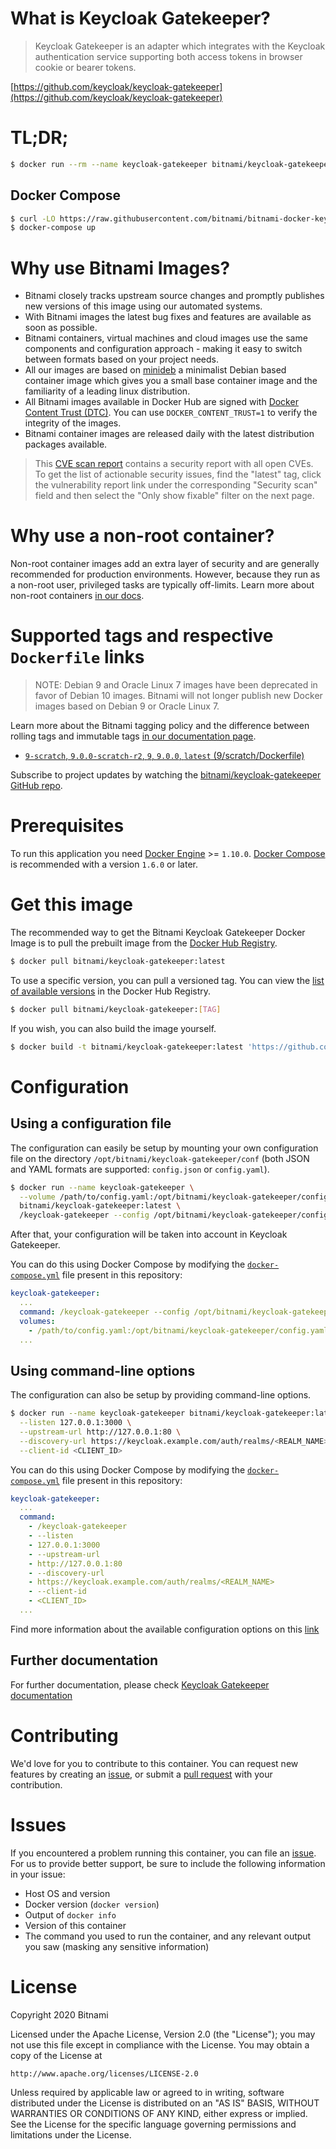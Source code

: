# What is Keycloak Gatekeeper?

> Keycloak Gatekeeper is an adapter which integrates with the Keycloak authentication service supporting both access tokens in browser cookie or bearer tokens.

[https://github.com/keycloak/keycloak-gatekeeper](https://github.com/keycloak/keycloak-gatekeeper)

# TL;DR;

```bash
$ docker run --rm --name keycloak-gatekeeper bitnami/keycloak-gatekeeper:latest /keycloak-gatekeeper --help
```

## Docker Compose

```bash
$ curl -LO https://raw.githubusercontent.com/bitnami/bitnami-docker-keycloak-gatekeeper/master/docker-compose.yml
$ docker-compose up
```

# Why use Bitnami Images?

* Bitnami closely tracks upstream source changes and promptly publishes new versions of this image using our automated systems.
* With Bitnami images the latest bug fixes and features are available as soon as possible.
* Bitnami containers, virtual machines and cloud images use the same components and configuration approach - making it easy to switch between formats based on your project needs.
* All our images are based on [minideb](https://github.com/bitnami/minideb) a minimalist Debian based container image which gives you a small base container image and the familiarity of a leading linux distribution.
* All Bitnami images available in Docker Hub are signed with [Docker Content Trust (DTC)](https://docs.docker.com/engine/security/trust/content_trust/). You can use `DOCKER_CONTENT_TRUST=1` to verify the integrity of the images.
* Bitnami container images are released daily with the latest distribution packages available.

> This [CVE scan report](https://quay.io/repository/bitnami/keycloak-gatekeeper?tab=tags) contains a security report with all open CVEs. To get the list of actionable security issues, find the "latest" tag, click the vulnerability report link under the corresponding "Security scan" field and then select the "Only show fixable" filter on the next page.

# Why use a non-root container?

Non-root container images add an extra layer of security and are generally recommended for production environments. However, because they run as a non-root user, privileged tasks are typically off-limits. Learn more about non-root containers [in our docs](https://docs.bitnami.com/containers/how-to/work-with-non-root-containers/).

# Supported tags and respective `Dockerfile` links

> NOTE: Debian 9 and Oracle Linux 7 images have been deprecated in favor of Debian 10 images. Bitnami will not longer publish new Docker images based on Debian 9 or Oracle Linux 7.

Learn more about the Bitnami tagging policy and the difference between rolling tags and immutable tags [in our documentation page](https://docs.bitnami.com/containers/how-to/understand-rolling-tags-containers/).


* [`9-scratch`, `9.0.0-scratch-r2`, `9`, `9.0.0`, `latest` (9/scratch/Dockerfile)](https://github.com/bitnami/bitnami-docker-keycloak-gatekeeper/blob/9.0.0/9/scratch/Dockerfile)

Subscribe to project updates by watching the [bitnami/keycloak-gatekeeper GitHub repo](https://github.com/bitnami/bitnami-docker-keycloak-gatekeeper).

# Prerequisites

To run this application you need [Docker Engine](https://www.docker.com/products/docker-engine) >= `1.10.0`. [Docker Compose](https://www.docker.com/products/docker-compose) is recommended with a version `1.6.0` or later.

# Get this image

The recommended way to get the Bitnami Keycloak Gatekeeper Docker Image is to pull the prebuilt image from the [Docker Hub Registry](https://hub.docker.com/r/bitnami/keycloak-gatekeeper).

```bash
$ docker pull bitnami/keycloak-gatekeeper:latest
```

To use a specific version, you can pull a versioned tag. You can view the
[list of available versions](https://hub.docker.com/r/bitnami/keycloak-gatekeeper/tags/)
in the Docker Hub Registry.

```bash
$ docker pull bitnami/keycloak-gatekeeper:[TAG]
```

If you wish, you can also build the image yourself.

```bash
$ docker build -t bitnami/keycloak-gatekeeper:latest 'https://github.com/bitnami/bitnami-docker-keycloak-gatekeeper.git#master:9/scratch'
```

# Configuration

## Using a configuration file

The configuration can easily be setup by mounting your own configuration file on the directory `/opt/bitnami/keycloak-gatekeeper/conf` (both JSON and YAML formats are supported: `config.json` or `config.yaml`).

```bash
$ docker run --name keycloak-gatekeeper \
  --volume /path/to/config.yaml:/opt/bitnami/keycloak-gatekeeper/config.yaml \
  bitnami/keycloak-gatekeeper:latest \
  /keycloak-gatekeeper --config /opt/bitnami/keycloak-gatekeeper/config.yaml
```

After that, your configuration will be taken into account in Keycloak Gatekeeper.

You can do this using Docker Compose by modifying the [`docker-compose.yml`](https://github.com/bitnami/bitnami-docker-keycloak-gatekeeper/blob/master/docker-compose.yml) file present in this repository:

```yaml
keycloak-gatekeeper:
  ...
  command: /keycloak-gatekeeper --config /opt/bitnami/keycloak-gatekeeper/config.yaml
  volumes:
    - /path/to/config.yaml:/opt/bitnami/keycloak-gatekeeper/config.yaml:ro
  ...
```

## Using command-line options

The configuration can also be setup by providing command-line options.

```bash
$ docker run --name keycloak-gatekeeper bitnami/keycloak-gatekeeper:latest /keycloak-gatekeeper \
  --listen 127.0.0.1:3000 \
  --upstream-url http://127.0.0.1:80 \
  --discovery-url https://keycloak.example.com/auth/realms/<REALM_NAME> \
  --client-id <CLIENT_ID>
```

You can do this using Docker Compose by modifying the [`docker-compose.yml`](https://github.com/bitnami/bitnami-docker-keycloak-gatekeeper/blob/master/docker-compose.yml) file present in this repository:

```yaml
keycloak-gatekeeper:
  ...
  command:
    - /keycloak-gatekeeper
    - --listen
    - 127.0.0.1:3000
    - --upstream-url
    - http://127.0.0.1:80
    - --discovery-url
    - https://keycloak.example.com/auth/realms/<REALM_NAME>
    - --client-id
    - <CLIENT_ID>
  ...
```

Find more information about the available configuration options on this [link](https://www.keycloak.org/docs/latest/securing_apps/index.html#configuration-options)

## Further documentation

For further documentation, please check [Keycloak Gatekeeper documentation](https://www.keycloak.org/docs/latest/securing_apps/index.html#_keycloak_generic_adapter)

# Contributing

We'd love for you to contribute to this container. You can request new features by creating an [issue](https://github.com/bitnami/bitnami-docker-keycloak-gatekeeper/issues), or submit a [pull request](https://github.com/bitnami/bitnami-docker-keycloak-gatekeeper/pulls) with your contribution.

# Issues

If you encountered a problem running this container, you can file an [issue](https://github.com/bitnami/bitnami-docker-keycloak-gatekeeper/issues/new). For us to provide better support, be sure to include the following information in your issue:

- Host OS and version
- Docker version (`docker version`)
- Output of `docker info`
- Version of this container
- The command you used to run the container, and any relevant output you saw (masking any sensitive information)

# License

Copyright 2020 Bitnami

Licensed under the Apache License, Version 2.0 (the "License");
you may not use this file except in compliance with the License.
You may obtain a copy of the License at

    http://www.apache.org/licenses/LICENSE-2.0

Unless required by applicable law or agreed to in writing, software
distributed under the License is distributed on an "AS IS" BASIS,
WITHOUT WARRANTIES OR CONDITIONS OF ANY KIND, either express or implied.
See the License for the specific language governing permissions and
limitations under the License.
